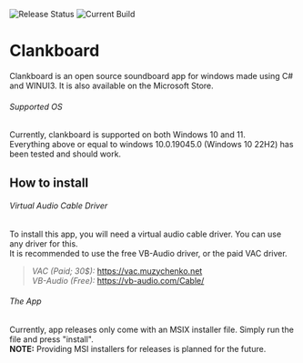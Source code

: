 ![Release Status](https://img.shields.io/badge/Release%20Status-BETA-orange?style=flat) ![Current Build](https://img.shields.io/badge/Current%20Build-0.1.8.0-darkgreen?style=flat)
# Clankboard
Clankboard is an open source soundboard app for windows made using C# and WINUI3. It is also available on the Microsoft Store.

###### Supported OS
Currently, clankboard is supported on both Windows 10 and 11. <br>
Everything above or equal to windows 10.0.19045.0 (Windows 10 22H2) has been tested and should work.
<br>
## How to install
###### Virtual Audio Cable Driver
To install this app, you will need a virtual audio cable driver.  You can use any driver for this. <br>
It is recommended to use the free VB-Audio driver, or the paid VAC driver. <br>
> *VAC  (Paid; 30$):* https://vac.muzychenko.net <br>
*VB-Audio (Free):* https://vb-audio.com/Cable/

###### The App
Currently, app releases only come with an MSIX installer file. Simply run the file and press "install". <br>
**NOTE:** Providing MSI installers for releases is planned for the future.



